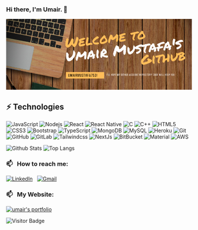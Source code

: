 ### Hi there, I'm Umair. 👋

![Umair Mustafa's Cover](https://github.com/umairmustafa753/umairmustafa753/blob/main/images/umair's_github%20profile_pic.png)


## ⚡ Technologies

![JavaScript](https://img.shields.io/badge/-JavaScript-black?style=flat-square&logo=javascript)
![Nodejs](https://img.shields.io/badge/-Nodejs-black?style=flat-square&logo=Node.js)
![React](https://img.shields.io/badge/-React-black?style=flat-square&logo=react)
![React Native](https://img.shields.io/badge/-ReactNative-black?style=flat-square&logo=react)
![C](https://img.shields.io/badge/-C-00599C?style=flat-square&logo=c)
![C++](https://img.shields.io/badge/-C++-00599C?style=flat-square&logo=c)
![HTML5](https://img.shields.io/badge/-HTML5-E34F26?style=flat-square&logo=html5&logoColor=white)
![CSS3](https://img.shields.io/badge/-CSS3-1572B6?style=flat-square&logo=css3)
![Bootstrap](https://img.shields.io/badge/-Bootstrap-563D7C?style=flat-square&logo=bootstrap)
![TypeScript](https://img.shields.io/badge/-TypeScript-007ACC?style=flat-square&logo=typescript)
![MongoDB](https://img.shields.io/badge/-MongoDB-black?style=flat-square&logo=mongodb)
![MySQL](https://img.shields.io/badge/-MySQL-black?style=flat-square&logo=mysql)
![Heroku](https://img.shields.io/badge/-Heroku-430098?style=flat-square&logo=heroku)
![Git](https://img.shields.io/badge/-Git-black?style=flat-square&logo=git)
![GitHub](https://img.shields.io/badge/-GitHub-181717?style=flat-square&logo=github)
![GitLab](https://img.shields.io/badge/-GitLab-FCA121?style=flat-square&logo=gitlab)
![Tailwindcss](https://img.shields.io/badge/-Tailwindcss-4287f5?style=flat-square&logo=tailwindcss)
![NextJs](https://img.shields.io/badge/next.js-000000?style=for-the-badge&logo=nextdotjs&logoColor=white)
![BitBucket](https://img.shields.io/badge/Bitbucket-0747a6?style=for-the-badge&logo=bitbucket&logoColor=white)
![Material](https://img.shields.io/badge/Material%20UI-007FFF?style=for-the-badge&logo=mui&logoColor=white)
![AWS](https://img.shields.io/badge/Amazon_AWS-FF9900?style=for-the-badge&logo=amazonaws&logoColor=white)

![Github Stats](https://github-readme-stats.vercel.app/api?username=umairmustafa753&count_private=true&show_icons=true&include_all_commits=true)
![Top Langs](https://github-readme-stats.vercel.app/api/top-langs/?username=umairmustafa753&hide=TeX&layout=compact)

### 📫 &nbsp; How to reach me:

<a href="https://www.linkedin.com/in/umairmustafa753/"><img alt="LinkedIn" src="https://img.shields.io/badge/linkedin%20-%230077B5.svg?&style=flat&logo=linkedin&logoColor=white"/></a> &nbsp;
<a href="mailto:umairmustafa753@gmail.com"><img alt="Gmail" src="https://img.shields.io/badge/Gmail-D14836?style=flat&logo=gmail&logoColor=white" /></a> &nbsp;

### 📫 &nbsp; My Website:

<a href="https://umairmustafa.herokuapp.com"><img alt="umair's portfolio" src="https://img.shields.io/badge/umairmustafa-4287f5?style=flat&logo=circle&logoColor=white" /></a> &nbsp;


![Visitor Badge](https://visitor-badge.laobi.icu/badge?page_id=umairmustafa753.umairmustafa753)
